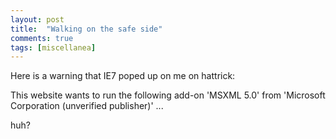 ```yaml
---
layout: post
title:  "Walking on the safe side"
comments: true
tags: [miscellanea]
---
```



Here is a warning that IE7 poped up on me on hattrick:

This website wants to run the following add-on 'MSXML 5.0' from 'Microsoft Corporation (unverified publisher)' ...

huh?

